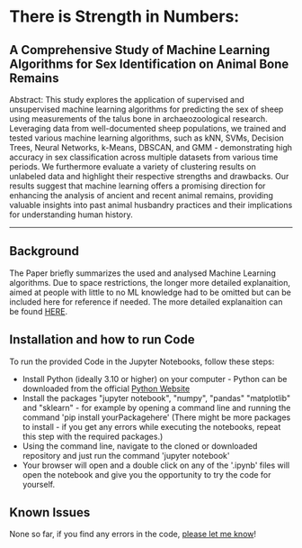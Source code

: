 # There is Strength in Numbers: 
## A Comprehensive Study of Machine Learning Algorithms for Sex Identification on Animal Bone Remains

Abstract: 
This study explores the application of supervised and unsupervised machine learning algorithms for predicting the sex of sheep using measurements of the talus bone in archaeozoological research. Leveraging data from well-documented sheep populations, we trained and tested various machine learning algorithms, such as kNN, SVMs, Decision Trees, Neural Networks, k-Means, DBSCAN, and GMM - demonstrating high accuracy in sex classification across multiple datasets from various time periods. We furthermore evaluate a variety of clustering results on unlabeled data and highlight their respective strengths and drawbacks. Our results suggest that machine learning offers a promising direction for enhancing the analysis of ancient and recent animal remains, providing valuable insights into past animal husbandry practices and their implications for understanding human history.

----

## Background

The Paper briefly summarizes the used and analysed Machine Learning algorithms. Due to space restrictions, the longer more detailed explanaition, aimed at people with little to no ML knowledge had to be omitted but can be included here for reference if needed.
The more detailed explanaition can be found [HERE](AdditionalBackground.md).

## Installation and how to run Code

To run the provided Code in the Jupyter Notebooks, follow these steps:
* Install Python (ideally 3.10 or higher) on your computer - Python can be downloaded from the official [Python Website](https://www.python.org/downloads/)
* Install the packages "jupyter notebook", "numpy", "pandas" "matplotlib" and "sklearn" - for example by opening a command line and running the command 'pip install yourPackagehere' (There might be more packages to install - if you get any errors while executing the notebooks, repeat this step with the required packages.)
* Using the command line, navigate to the cloned or downloaded repository and just run the command 'jupyter notebook'
* Your browser will open and a double click on any of the '.ipynb' files will open the notebook and give you the opportunity to try the code for yourself. 

## Known Issues

None so far, if you find any errors in the code, [please let me know](mailto:N.Schueler@lmu.de)!
